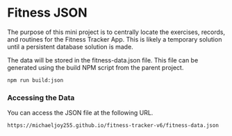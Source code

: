 # Fitness JSON

The purpose of this mini project is to centrally locate the exercises, records, and routines for the Fitness Tracker App. This is likely a temporary solution until a persistent database solution is made.

The data will be stored in the fitness-data.json file. This file can be generated using the build NPM script from the parent project.

```
npm run build:json
```

### Accessing the Data

You can access the JSON file at the following URL.

```
https://michaeljoy255.github.io/fitness-tracker-v6/fitness-data.json
```
